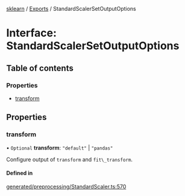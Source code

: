 [sklearn](../readme.md) / [Exports](../modules.md) / StandardScalerSetOutputOptions

# Interface: StandardScalerSetOutputOptions

## Table of contents

### Properties

- [transform](StandardScalerSetOutputOptions.md#transform)

## Properties

### transform

• `Optional` **transform**: ``"default"`` \| ``"pandas"``

Configure output of `transform` and `fit\_transform`.

#### Defined in

[generated/preprocessing/StandardScaler.ts:570](https://github.com/transitive-bullshit/scikit-learn-ts/blob/367336a/packages/sklearn/src/generated/preprocessing/StandardScaler.ts#L570)

